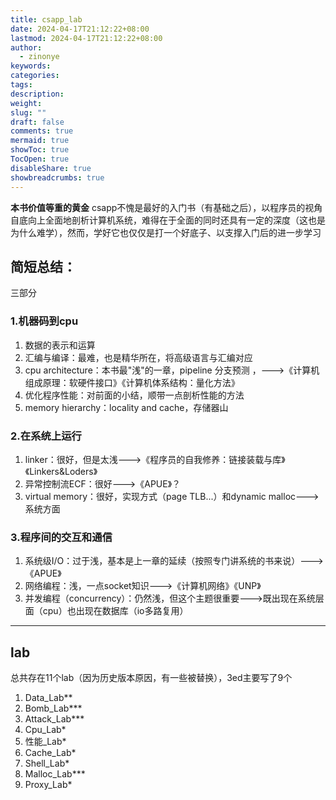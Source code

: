 ```yaml
---
title: csapp_lab
date: 2024-04-17T21:12:22+08:00
lastmod: 2024-04-17T21:12:22+08:00
author:
  - zinonye
keywords: 
categories: 
tags: 
description: 
weight: 
slug: ""
draft: false
comments: true
mermaid: true
showToc: true
TocOpen: true
disableShare: true
showbreadcrumbs: true
---
```

**本书价值等重的黄金**
 csapp不愧是最好的入门书（有基础之后），以程序员的视角自底向上全面地剖析计算机系统，难得在于全面的同时还具有一定的深度（这也是为什么难学），然而，学好它也仅仅是打一个好底子、以支撑入门后的进一步学习
## 简短总结：
三部分
### 1.机器码到cpu 

1. 数据的表示和运算
2. 汇编与编译：最难，也是精华所在，将高级语言与汇编对应
3. cpu architecture：本书最"浅"的一章，pipeline 分支预测 ，--->《计算机组成原理：软硬件接口》《计算机体系结构：量化方法》
4. 优化程序性能：对前面的小结，顺带一点剖析性能的方法
5. memory hierarchy：locality and cache，存储器山
### 2.在系统上运行

1. linker：很好，但是太浅--->《程序员的自我修养：链接装载与库》《Linkers&Loders》
2. 异常控制流ECF：很好--->《APUE》？
3. virtual memory：很好，实现方式（page TLB...）和dynamic malloc--->系统方面
### 3.程序间的交互和通信

1. 系统级I/O：过于浅，基本是上一章的延续（按照专门讲系统的书来说）--->《APUE》
2. 网络编程：浅，一点socket知识--->《计算机网络》《UNP》
3. 并发编程（concurrency）：仍然浅，但这个主题很重要--->既出现在系统层面（cpu）也出现在数据库（io多路复用）

---

## lab
总共存在11个lab（因为历史版本原因，有一些被替换），3ed主要写了9个
1. Data_Lab**
2. Bomb_Lab***
3. Attack_Lab***
4. Cpu_Lab*
5. 性能_Lab*
6. Cache_Lab*
7. Shell_Lab*
8. Malloc_Lab***
9. Proxy_Lab*









